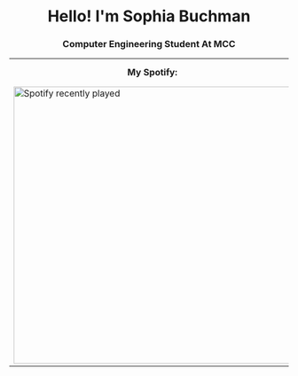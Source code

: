 <h1 align="center">Hello! I'm Sophia Buchman</h1>
<h3 align="center">Computer Engineering Student At MCC</h3>

<table>
  <tr>
    <th>My Spotify:</th>
    <th>My Activity:</th>
  </tr>
  <tr>
    <td>
      <img src="https://spotify-recently-played-readme.vercel.app/api?user=31n75zap74pmloq7pdfhnkqizocm&width=500" alt="Spotify recently played" width="500">
    </td>
    <td>Maria Anders</td>
  </tr>
</table>
